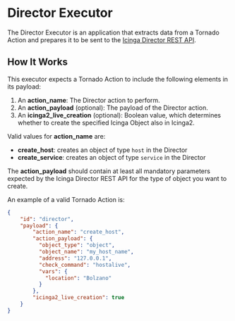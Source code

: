 # Director Executor

The Director Executor is an application that extracts data from a Tornado Action and prepares it to be
sent to the [Icinga Director REST API](https://icinga.com/docs/director/latest/doc/70-REST-API/).


## How It Works

This executor expects a Tornado Action to include the following elements in its payload:

1. An __action_name__: The Director action to perform.
1. An __action_payload__ (optional): The payload of the Director action.
1. An __icinga2_live_creation__ (optional): Boolean value, which determines whether to create the
 specified Icinga Object also in Icinga2.

Valid values for __action_name__ are:
* __create_host__: creates an object of type `host` in the Director
* __create_service__: creates an object of type `service` in the Director

The __action_payload__ should contain at least all mandatory parameters expected by the
Icinga Director REST API for the type of object you want to create.


An example of a valid Tornado Action is:
```json
{
    "id": "director",
    "payload": {
        "action_name": "create_host",
        "action_payload": {
          "object_type": "object",
          "object_name": "my_host_name",
          "address": "127.0.0.1",
          "check_command": "hostalive",
          "vars": {
            "location": "Bolzano"
          }
        },
        "icinga2_live_creation": true
    }
}
```
